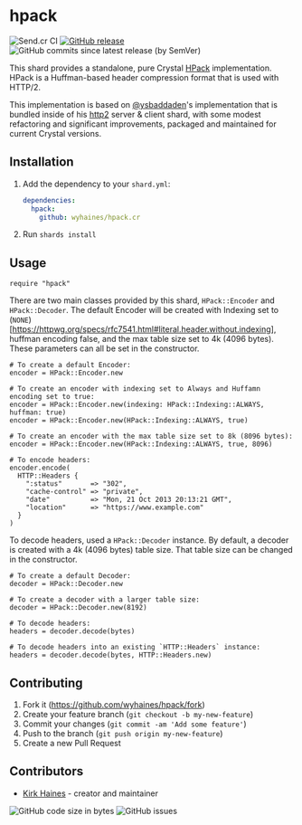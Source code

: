 # hpack

![Send.cr CI](https://img.shields.io/github/workflow/status/wyhaines/hpack.cr/HPack%20CI?style=for-the-badge&logo=GitHub)
[![GitHub release](https://img.shields.io/github/release/wyhaines/hpack.cr.svg?style=for-the-badge)](https://github.com/wyhaines/hpack.cr/releases)
![GitHub commits since latest release (by SemVer)](https://img.shields.io/github/commits-since/wyhaines/hpack.cr/latest?style=for-the-badge)

This shard provides a standalone, pure Crystal [HPack](https://httpwg.org/specs/rfc7541.html) implementation. HPack is a Huffman-based header compression format that is used with HTTP/2.

This implementation is based on [@ysbaddaden](https://github.com/ysbaddaden)'s implementation that is bundled inside of his [http2](https://github.com/ysbaddaden/http2) server & client shard, with some modest refactoring and significant improvements, packaged and maintained for current Crystal versions.

## Installation

1. Add the dependency to your `shard.yml`:

   ```yaml
   dependencies:
     hpack:
       github: wyhaines/hpack.cr
   ```

2. Run `shards install`

## Usage

```crystal
require "hpack"
```

There are two main classes provided by this shard, `HPack::Encoder` and `HPack::Decoder`. The default Encoder will be created with Indexing set to (`NONE`)[https://httpwg.org/specs/rfc7541.html#literal.header.without.indexing], huffman encoding false, and the max table size set to 4k (4096 bytes). These parameters can all be set in the constructor.

```crystal
# To create a default Encoder:
encoder = HPack::Encoder.new

# To create an encoder with indexing set to Always and Huffamn encoding set to true:
encoder = HPack::Encoder.new(indexing: HPack::Indexing::ALWAYS, huffman: true)
encoder = HPack::Encoder.new(HPack::Indexing::ALWAYS, true)

# To create an encoder with the max table size set to 8k (8096 bytes):
encoder = HPack::Encoder.new(HPack::Indexing::ALWAYS, true, 8096)

# To encode headers:
encoder.encode(
  HTTP::Headers {
    ":status"       => "302",
    "cache-control" => "private",
    "date"          => "Mon, 21 Oct 2013 20:13:21 GMT",
    "location"      => "https://www.example.com"
  }
)
```

To decode headers, used a `HPack::Decoder` instance. By default, a decoder is created with a 4k (4096 bytes) table size. That table size can be changed in the constructor.

```crystal
# To create a default Decoder:
decoder = HPack::Decoder.new

# To create a decoder with a larger table size:
decoder = HPack::Decoder.new(8192)

# To decode headers:
headers = decoder.decode(bytes)

# To decode headers into an existing `HTTP::Headers` instance:
headers = decoder.decode(bytes, HTTP::Headers.new)
```

## Contributing

1. Fork it (<https://github.com/wyhaines/hpack/fork>)
2. Create your feature branch (`git checkout -b my-new-feature`)
3. Commit your changes (`git commit -am 'Add some feature'`)
4. Push to the branch (`git push origin my-new-feature`)
5. Create a new Pull Request

## Contributors

- [Kirk Haines](https://github.com/wyhaines) - creator and maintainer

![GitHub code size in bytes](https://img.shields.io/github/languages/code-size/wyhaines/hack.cr?style=for-the-badge)
![GitHub issues](https://img.shields.io/github/issues/wyhaines/hack.cr?style=for-the-badge)
